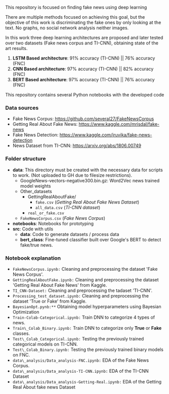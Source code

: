 This repository is focused on finding fake news using deep learning

There are multiple methods focused on achieving this goal, but the objective 
of this work is discriminating the fake ones by only looking at the text. No graphs,
no social network analysis neither images.

In this work three deep learning architectures are proposed and later tested over two datasets (Fake news corpus and TI-CNN), obtaining state of the art results.

1. **LSTM Based architecture**: $91\%$ accuracy (TI-CNN) ||  $76\%$ accuracy (FNC)
2. **CNN Based architecture**: $97\%$ accuracy (TI-CNN) || $82\%$ accuracy (FNC)
3. **BERT Based architecture**: $97\%$ accuracy (TI-CNN) || $76\%$ accuracy (FNC)

This repository contains several Python notebooks with the developed code 

### Data sources
* Fake News Corpus: https://github.com/several27/FakeNewsCorpus
* Getting Real About Fake News: https://www.kaggle.com/mrisdal/fake-news
* Fake News Detection: https://www.kaggle.com/jruvika/fake-news-detection
* News Dataset from TI-CNN: https://arxiv.org/abs/1806.00749

### Folder structure
* **data**: This directory must be created with the necessary data for scripts to work.
            (Not uploaded to GH due to filesize restrictions).
  - GoogleNews-vectors-negative300.bin.gz: Word2Vec news trained model weights
  - Other_datasets
    - GettingRealAboutFake/
    	- ```fake.csv``` (*Getting Real About Fake News Dataset*)
    	- ``all_data.csv`` (*TI-CNN dataset*) 	
    - ``real_or_fake.csv``
  - `FakeNewsCorpus.csv` (*Fake News Corpus*)
* **notebooks**: Notebooks for prototyping
* **src**: Code with utils
  * **data**: Code to generate datasets / process data
  * **bert_class**: Fine-tuned classifier built over  Google's BERT to detect fake/true news.

### Notebook explanation
* `FakeNewsCorpus.ipynb:` Cleaning and preprocessing the dataset 'Fake News Corpus'.
* `GettingRealAboutFake.ipynb:` Cleaning and preprocessing the dataset 'Getting Real
  About Fake News' from Kaggle.
* `TI_CNN-Dataset:` Cleaning and preprocessing the tadaset 'TI-CNN'.
* `Processing_test_dataset.ipynb:` Cleaning and preprocessing the dataset 'True or Fake' from Kaggle.
* `BayesianOpt.pynb:**` Obtaining model hyperparameters using Bayesian Optimization
* `Train-Colab-Categorical.ipynb:` Train DNN to categorize 4 types of news.
* `Train\_Colab_Binary.ipynb:` Train DNN to categorize only **True** or **Fake**
  classes.
* `Test\_Colab_Categorical.ipynb:` Testing the previously trained categorical models on TI-CNN.
* `Test\_Colab_Binary.ipynb:` Testing the previously trained binary models on FNC.
* `data\_analysis/Data_analysis-FNC.ipynb:` EDA of the Fake News Corpus.
* `data\_analysis/Data_analysis-TI-CNN.ipynb:` EDA of the TI-CNN Dataset
* `data\_analysis/Data_analysis-Getting-Real.ipynb:` EDA of the Getting Real About
  fake news Dataset

